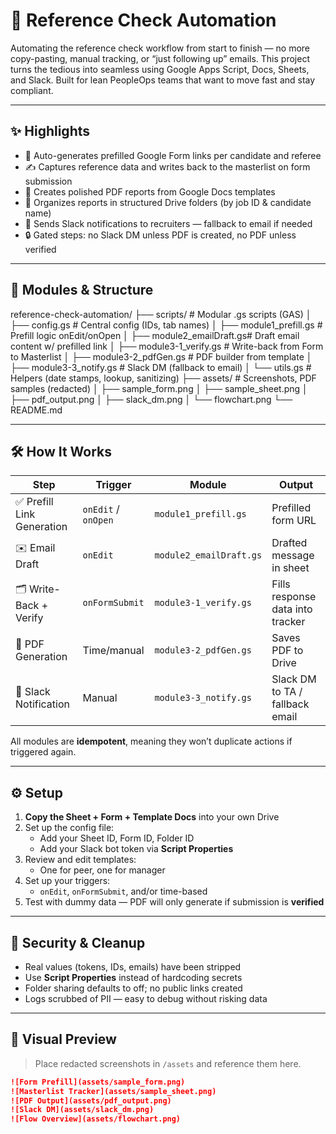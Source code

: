 # 📄 Reference Check Automation

Automating the reference check workflow from start to finish — no more copy-pasting, manual tracking, or “just following up” emails. This project turns the tedious into seamless using Google Apps Script, Docs, Sheets, and Slack. Built for lean PeopleOps teams that want to move fast and stay compliant.

---

## ✨ Highlights

- 📌 Auto-generates prefilled Google Form links per candidate and referee  
- ✍️ Captures reference data and writes back to the masterlist on form submission  
- 🧾 Creates polished PDF reports from Google Docs templates  
- 📂 Organizes reports in structured Drive folders (by job ID & candidate name)  
- 💬 Sends Slack notifications to recruiters — fallback to email if needed  
- 🔒 Gated steps: no Slack DM unless PDF is created, no PDF unless verified  

---

## 🧩 Modules & Structure

reference-check-automation/
├── scripts/ # Modular .gs scripts (GAS)
│ ├── config.gs # Central config (IDs, tab names)
│ ├── module1_prefill.gs # Prefill logic onEdit/onOpen
│ ├── module2_emailDraft.gs# Draft email content w/ prefilled link
│ ├── module3-1_verify.gs # Write-back from Form to Masterlist
│ ├── module3-2_pdfGen.gs # PDF builder from template
│ ├── module3-3_notify.gs # Slack DM (fallback to email)
│ └── utils.gs # Helpers (date stamps, lookup, sanitizing)
├── assets/ # Screenshots, PDF samples (redacted)
│ ├── sample_form.png
│ ├── sample_sheet.png
│ ├── pdf_output.png
│ ├── slack_dm.png
│ └── flowchart.png
└── README.md


---

## 🛠️ How It Works

| Step | Trigger | Module | Output |
|------|---------|--------|--------|
| ✅ Prefill Link Generation | `onEdit` / `onOpen` | `module1_prefill.gs` | Prefilled form URL |
| ✉️ Email Draft | `onEdit` | `module2_emailDraft.gs` | Drafted message in sheet |
| 🗂️ Write-Back + Verify | `onFormSubmit` | `module3-1_verify.gs` | Fills response data into tracker |
| 📄 PDF Generation | Time/manual | `module3-2_pdfGen.gs` | Saves PDF to Drive |
| 💬 Slack Notification | Manual | `module3-3_notify.gs` | Slack DM to TA / fallback email |

All modules are **idempotent**, meaning they won’t duplicate actions if triggered again.

---

## ⚙️ Setup

1. **Copy the Sheet + Form + Template Docs** into your own Drive  
2. Set up the config file:
   - Add your Sheet ID, Form ID, Folder ID  
   - Add your Slack bot token via **Script Properties**  
3. Review and edit templates:
   - One for peer, one for manager  
4. Set up your triggers:
   - `onEdit`, `onFormSubmit`, and/or time-based  
5. Test with dummy data — PDF will only generate if submission is **verified**

---

## 🔐 Security & Cleanup

- Real values (tokens, IDs, emails) have been stripped  
- Use **Script Properties** instead of hardcoding secrets  
- Folder sharing defaults to off; no public links created  
- Logs scrubbed of PII — easy to debug without risking data  

---

## 📸 Visual Preview

> Place redacted screenshots in `/assets` and reference them here.

```md
![Form Prefill](assets/sample_form.png)
![Masterlist Tracker](assets/sample_sheet.png)
![PDF Output](assets/pdf_output.png)
![Slack DM](assets/slack_dm.png)
![Flow Overview](assets/flowchart.png)
